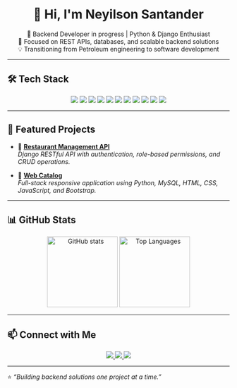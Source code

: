 <h1 align="center">👋 Hi, I'm Neyilson Santander</h1>

<p align="center">
  🚀 Backend Developer in progress | Python & Django Enthusiast  
  <br>
  🎯 Focused on REST APIs, databases, and scalable backend solutions  
  <br>
  💡 Transitioning from Petroleum engineering to software development  
</p>

---

## 🛠️ Tech Stack

<p align="center">
  <img src="https://img.shields.io/badge/Python-3.10-blue?logo=python&logoColor=white" />
  <img src="https://img.shields.io/badge/Django-4.0-green?logo=django&logoColor=white" />
  <img src="https://img.shields.io/badge/DRF-REST%20Framework-red?logo=django&logoColor=white" />
  <img src="https://img.shields.io/badge/MySQL-005C84?logo=mysql&logoColor=white" />
  <img src="https://img.shields.io/badge/SQLite-07405E?logo=sqlite&logoColor=white" />
  <img src="https://img.shields.io/badge/JavaScript-F7DF1E?logo=javascript&logoColor=black" />
  <img src="https://img.shields.io/badge/HTML5-E34F26?logo=html5&logoColor=white" />
  <img src="https://img.shields.io/badge/CSS3-1572B6?logo=css3&logoColor=white" />
  <img src="https://img.shields.io/badge/Bootstrap-563D7C?logo=bootstrap&logoColor=white" />
  <img src="https://img.shields.io/badge/Git-F05032?logo=git&logoColor=white" />
  <img src="https://img.shields.io/badge/Postman-FF6C37?logo=postman&logoColor=white" />
</p>

---

## 📂 Featured Projects

- 🌟 [**Restaurant Management API**](https://github.com/Neyilson/restaurant-api)  
  _Django RESTful API with authentication, role-based permissions, and CRUD operations._  

- 🌟 [**Web Catalog**](https://github.com/Neyilson/web-catalog)  
  _Full-stack responsive application using Python, MySQL, HTML, CSS, JavaScript, and Bootstrap._  

---

## 📊 GitHub Stats

<p align="center">
  <img src="https://github-readme-stats.vercel.app/api?username=Neyilson&show_icons=true&theme=tokyonight" alt="GitHub stats" height="160" />
  <img src="https://github-readme-stats.vercel.app/api/top-langs/?username=Neyilson&layout=compact&theme=tokyonight" alt="Top Languages" height="160" />
</p>

---

## 📫 Connect with Me

<p align="center">
  <a href="https://www.linkedin.com/in/neyilsonsantander">
    <img src="https://img.shields.io/badge/LinkedIn-blue?logo=linkedin&logoColor=white" />
  </a>
  <a href="mailto:ndsc4110@gmail.com">
    <img src="https://img.shields.io/badge/Email-D14836?logo=gmail&logoColor=white" />
  </a>
  <a href="https://github.com/Neyilson">
    <img src="https://img.shields.io/badge/GitHub-000000?logo=github&logoColor=white" />
  </a>
</p>

---

⭐️ _“Building backend solutions one project at a time.”_

